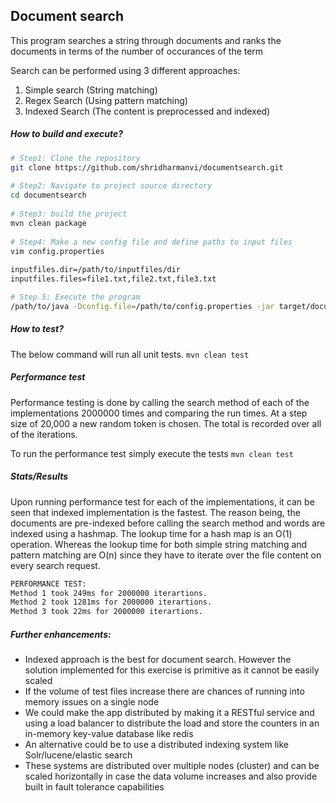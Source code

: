 ## Document search 

This program searches a string through documents and ranks the documents in terms of the number of occurances of the term

Search can be performed using 3 different approaches:
1. Simple search (String matching)
2. Regex Search (Using pattern matching)
3. Indexed Search (The content is preprocessed and indexed)

##### How to build and execute?

```bash
# Step1: Clone the repository
git clone https://github.com/shridharmanvi/documentsearch.git
 
# Step2: Navigate to project source directory
cd documentsearch
 
# Step3: build the project
mvn clean package
 
# Step4: Make a new config file and define paths to input files
vim config.properties
 
inputfiles.dir=/path/to/inputfiles/dir
inputfiles.files=file1.txt,file2.txt,file3.txt

# Step 5: Execute the program
/path/to/java -Dconfig.file=/path/to/config.properties -jar target/documentsearch-{version}.jar

```


##### How to test?
The below command will run all unit tests. 
``
mvn clean test
``

##### Performance test

Performance testing is done by calling the search method of each of the implementations 2000000 times and comparing the 
run times. At a step size of 20,000 a new random token is chosen. The total is recorded over all of the iterations.

To run the performance test simply execute the tests
`mvn clean test`


##### Stats/Results

Upon running performance test for each of the implementations, it can be seen that indexed implementation is the fastest.
The reason being, the documents are pre-indexed before calling the search method and words are indexed using a hashmap. 
The lookup time for a hash map is an O(1) operation. Whereas the lookup time for both simple string matching and 
pattern matching are O(n) since they have to iterate over the file content on every search request.
 

```bash
PERFORMANCE TEST: 
Method 1 took 249ms for 2000000 iterartions.
Method 2 took 1281ms for 2000000 iterartions.
Method 3 took 22ms for 2000000 iterartions.
```

##### Further enhancements:

* Indexed approach is the best for document search. However the solution implemented for this 
exercise is primitive as it cannot be easily scaled
* If the volume of test files increase there are chances of running into memory issues on a single node
* We could make the app distributed by making it a RESTful service and using a load balancer to distribute the 
load and store the counters in an in-memory key-value database like redis
* An alternative could be to use a distributed indexing system like Solr/lucene/elastic search
* These systems are distributed over multiple nodes (cluster) and can be scaled horizontally in case the data 
volume increases and also provide built in fault tolerance capabilities





